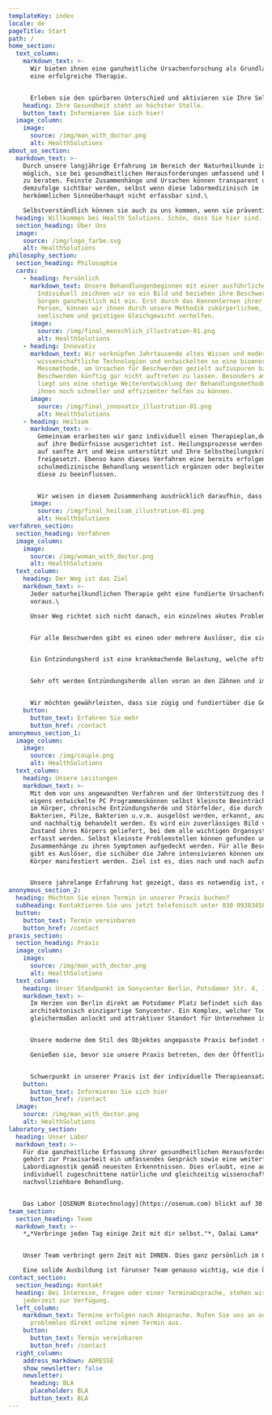 ```yaml
---
templateKey: index
locale: de
pageTitle: Start
path: /
home_section:
  text_column:
    markdown_text: >-
      Wir bieten ihnen eine ganzheitliche Ursachenforschung als Grundlage für
      eine erfolgreiche Therapie.


      Erleben sie den spürbaren Unterschied und aktivieren sie Ihre Selbstheilungskräfte nachhaltig.
    heading: Ihre Gesundheit steht an höchster Stelle.
    button_text: Informieren Sie sich hier!
  image_column:
    image:
      source: /img/man_with_doctor.png
      alt: HealthSolutions
about_us_section:
  markdown_text: >-
    Durch unsere langjährige Erfahrung im Bereich der Naturheilkunde ist es uns
    möglich, sie bei gesundheitlichen Herausforderungen umfassend und kompetent
    zu beraten. Feinste Zusammenhänge und Ursachen können transparent und
    demzufolge sichtbar werden, selbst wenn diese labormedizinisch im
    herkömmlichen Sinneüberhaupt nicht erfassbar sind.\

    Selbstverständlich können sie auch zu uns kommen, wenn sie präventiv auf ihre Gesundheit achten und Ressourcen auffüllen möchten, ihre Gesundheit stabilisierenund ihren Körper widerstandsfähiger gegenüber Umwelteinflüssen wappnen wollen.
  heading: Willkommen bei Health Solutions. Schön, dass Sie hier sind.
  section_heading: Über Uns
  image:
    source: /img/logo_farbe.svg
    alt: HealthSolutions
philosophy_section:
  section_heading: Philosophie
  cards:
    - heading: Persönlich
      markdown_text: Unsere Behandlungenbeginnen mit einer ausführlichen Anamnese.
        Individuell zeichnen wir so ein Bild und beziehen ihre Beschwerden und
        Sorgen ganzheitlich mit ein. Erst durch das Kennenlernen ihrer gesamten
        Person, können wir ihnen durch unsere Methodik zukörperlichem,
        seelischem und geistigen Gleichgewicht verhelfen.
      image:
        source: /img/final_menschlich_illustration-01.png
        alt: HealthSolutions
    - heading: Innovativ
      markdown_text: Wir verknüpfen Jahrtausende altes Wissen und modernste
        wissenschaftliche Technologien und entwickelten so eine bioenergetische
        Messmethode, um Ursachen für Beschwerden gezielt aufzuspüren bzw.
        Beschwerden künftig gar nicht auftreten zu lassen. Besonders am Herzen
        liegt uns eine stetige Weiterentwicklung der Behandlungsmethoden, um
        ihnen noch schneller und effizienter helfen zu können.
      image:
        source: /img/final_innovativ_illustration-01.png
        alt: HealthSolutions
    - heading: Heilsam
      markdown_text: >-
        Gemeinsam erarbeiten wir ganz individuell einen Therapieplan,der genau
        auf ihre Bedürfnisse ausgerichtet ist. Heilungsprozesse werden dadurch
        auf sanfte Art und Weise unterstützt und Ihre Selbstheilungskräfte
        freigesetzt. Ebenso kann dieses Verfahren eine bereits erfolgende
        schulmedizinische Behandlung wesentlich ergänzen oder begleiten, ohne
        diese zu beeinflussen. 


        Wir weisen in diesem Zusammenhang ausdrücklich daraufhin, dass sie keinesfalls ohne ärztlichen Rat, medizinisch angeratene bzw. bereits laufende Behandlungen abbrechen bzw. Medikamente welche ihnen verschrieben worden sind absetzen sollten.
      image:
        source: /img/final_heilsam_illustration-01.png
        alt: HealthSolutions
verfahren_section:
  section_heading: Verfahren
  image_column:
    image:
      source: /img/woman_with_doctor.png
      alt: HealthSolutions
  text_column:
    heading: Der Weg ist das Ziel
    markdown_text: >-
      Jeder naturheilkundlichen Therapie geht eine fundierte Ursachenforschung
      voraus.\

      Unser Weg richtet sich nicht danach, ein einzelnes akutes Problem oder eine bestimmte Erkrankung zu behandeln, sondern Ziel ist es, uns ein ganzheitlichen Bild von ihnen zu machen.


      Für alle Beschwerden gibt es einen oder mehrere Auslöser, die sich teilsüber die Jahre ansammeln und verstärken können. Durch unsere auf Ursachenforschung basierende Methode, sind diese Auslöser und somit ihre Beschwerden therapierbar. Mit dem von uns angewandten Verfahren ist es möglich, Funktionsstörungen und Entzündungsherde im Körper zu ermitteln und den Zusammenhang zu längst in Vergessenheit geratenen Erkrankungen aufzuzeigen.


      Ein Entzündungsherd ist eine krankmachende Belastung, welche oftmals keine direkten Beschwerden auslöst, aber eine Fernwirkung auf andere Organe hat und deren Funktion negativ beeinflusst. Aus diesem Umstand folgt das Fazit, dass selten dort, wo Beschwerden auftreten, auch die Ursachen liegen. Die Praxis zeigt, dass häufig mehr als eine Belastung zu finden ist und erst das Zusammenspiel all dieser "Giftdosen" führt zu Beschwerden und letztlich zu einer Erkrankung. Vermehrt finden sich Entzündungsherde bei Menschen, die sich oft abgeschlagen fühlen oder unter chronischen Erkrankungen leiden.


      Sehr oft werden Entzündungsherde allen voran an den Zähnen und im oberen Kopfbereich insbesondere den Ohren nicht erkannt und sind ein ständiger Streuungsherd von Erregern, die den Körper kontinuierlich belasten und dadurch eine komplette Genesung verhindern. Mit unserem Verfahren können wir auch diese erkennen und somit dem Körper die Chance geben, seine natürliche Vitalität zurück zu gewinnen. Auch bei akuten Erkrankungen, wie z.B. grippalerm Infekt, Magen- Darmerkrankungen, können wir sehr schnell durch das Analysieren der Erreger, den Körper anregen, Selbstheilungskräfte zu aktivieren und einen Genesungsprozess anzuschieben.


      Wir möchten gewährleisten, dass sie zügig und fundiertüber die Geschehnisse in ihrem Körper informiert werden und ihre Gesundheit und Leistungsfähigkeit wieder zurück zu erlangen.
    button:
      button_text: Erfahren Sie mehr
      button_href: /contact
anonymous_section_1:
  image_column:
    image:
      source: /img/couple.png
      alt: HealthSolutions
  text_column:
    heading: Unsere Leistungen
    markdown_text: >-
      Mit dem von uns angewandten Verfahren und der Unterstützung des hierfür
      eigens entwickelte PC Programmeskönnen selbst kleinste Beeinträchtigungen
      im Körper, chronische Entzündungsherde und Störfelder, die durch Viren,
      Bakterien, Pilze, Bakterien u.v.m. ausgelöst werden, erkannt, analysiert
      und nachhaltig behandelt werden. Es wird ein zuverlässiges Bild vom
      Zustand ihres Körpers geliefert, bei dem alle wichtigen Organsysteme
      erfasst werden. Selbst kleinste Problemstellen können gefunden und
      Zusammenhänge zu ihren Symptomen aufgedeckt werden. Für alle Beschwerden
      gibt es Auslöser, die sichüber die Jahre intensivieren können und im
      Körper manifestiert werden. Ziel ist es, dies nach und nach aufzulösen.


      Unsere jahrelange Erfahrung hat gezeigt, dass es notwendig ist, die chronischen Entzündungsherde und bakteriellen oder virale Störfelder zu beseitigen, um eine ganzheitliche Genesung zu ermöglichen. Ohne diese ist der Körper nicht in der Lage, mit den Herausforderungen des Alltages, sowie weiteren psychischen und physischen Beschwerden umzugehen.
anonymous_section_2:
  heading: Möchten Sie einen Termin in unserer Praxis buchen?
  subheading: Kontaktieren Sie uns jetzt telefonisch unter 030 093834582735t2
  button:
    button_text: Termin vereinbaren
    button_href: /contact
praxis_section:
  section_heading: Praxis
  image_column:
    image:
      source: /img/man_with_doctor.png
      alt: HealthSolutions
  text_column:
    heading: Unser Standpunkt im Sonycenter Berlin, Potsdamer Str. 4, 10785 Berlin
    markdown_text: >-
      Im Herzen von Berlin direkt am Potsdamer Platz befindet sich das
      architektonisch einzigartige Sonycenter. Ein Komplex, welcher Touristen
      gleichermaßen anlockt und attraktiver Standort für Unternehmen ist.


      Unsere moderne dem Stil des Objektes angepasste Praxis befindet sich in der 10.en Etage des Centers.\

      Genießen sie, bevor sie unsere Praxis betreten, den der Öffentlichkeit nicht zugänglichen Blick aus dem Glasfahrstuhl und erleben sie die Athmosphäre.


      Schwerpunkt in unserer Praxis ist der individuelle Therapieansatz, ganz im Sinne der naturheilkundlichen Therapien, die den Menschen als Gesamtes und als Individium begreifen. Wir freuen uns, darauf vielleicht schon bald mit ihnen an und für ihre Gesundheit arbeiten zu dürfen.
    button:
      button_text: Informieren Sie sich hier
      button_href: /contact
  image:
    source: /img/man_with_doctor.png
    alt: HealthSolutions
laboratory_section:
  heading: Unser Labor
  markdown_text: >-
    Für die ganzheitliche Erfassung ihrer gesundheitlichen Herausforderungen,
    gehört zur Praxisarbeit ein umfassendes Gespräch sowie eine weiterführende
    Labordiagnostik gemäß neuesten Erkenntnissen. Dies erlaubt, eine auf sie
    individuell zugeschnittene natürliche und gleichzeitig wissenschaftlich
    nachvollziehbare Behandlung.


    Das Labor [OSENUM Biotechnology](https://osenum.com) blickt auf 30 Jahre Erfahrung zurück und zeichnet sich durch überdurchschnittliches Engagement im Zusammenhang mit Forschung und Entwicklung aus und ist für uns unverzichtbarer Partner im Sinne ihres Wohlergehens.
team_section:
  section_heading: Team
  markdown_text: >-
    *„*Verbringe jeden Tag einige Zeit mit dir selbst."*, Dalai Lama*


    Unser Team verbringt gern Zeit mit IHNEN. Dies ganz persönlich im Gespräch und während der Behandlung. Ihre Person ist präsent, ob im Labor oder in der Praxis oder auch während des stetig stattfindenden Austausches mit Ärzten, welche uns mit ihrem Wissen und fachlicher Kompetenz unterstützen.\

    Eine solide Ausbildung ist fürunser Team genauso wichtig, wie die Überzeugung, mit persönlichem Einsatz, viel zu bewirken. Besuchen sie uns und lassen sie sich überzeugen.
contact_section:
  section_heading: Kontakt
  heading: Bei Interesse, Fragen oder einer Terminabsprache, stehen wir Ihnen
    jederzeit zur Verfügung.
  left_column:
    markdown_text: Termine erfolgen nach Absprache. Rufen Sie uns an oder machen Sie
      problemlos direkt online einen Termin aus.
    button:
      button_text: Termin vereinbaren
      button_href: /contact
  right_column:
    address_markdown: ADRESSE
    show_newsletter: false
    newsletter:
      heading: BLA
      placeholder: BLA
      button_text: BLA
---
```

